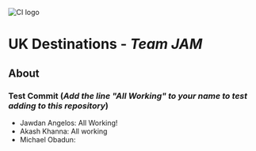 ![CI logo](https://codeinstitute.s3.amazonaws.com/fullstack/ci_logo_small.png)

# UK Destinations - *Team JAM*

## About

### Test Commit (*Add the line "All Working" to your name to test adding to this repository*)

- Jawdan Angelos: All Working!
- Akash Khanna: All working
- Michael Obadun:

